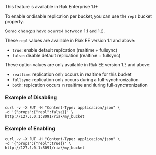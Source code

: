 
<div class="note"><div class="title">This feature is available in Riak Enterprise 1.1+</div></div>

To enable or disable replication per bucket, you can use the `repl` bucket property.

Some changes have ocurred between 1.1 and 1.2.

These `repl` values are available in Riak EE version 1.1 and above:

  * `true`: enable default replication (realtime + fullsync)
  * `false`: disable default replication (realtime + fullsync)

These option values are only available in Riak EE version 1.2 and above:

  * `realtime`: replication only occurs in realtime for this bucket
  * `fullsync`: replication only occurs during a full-synchronization
  * `both`: replication occurs in realtime and during full-synchronization

### Example of Disabling

```
curl -v -X PUT -H "Content-Type: application/json" \
-d '{"props":{"repl":false}}' \
http://127.0.0.1:8091/riak/my_bucket
```

### Example of Enabling

```
curl -v -X PUT -H "Content-Type: application/json" \
-d '{"props":{"repl":true}}' \
http://127.0.0.1:8091/riak/my_bucket
```
